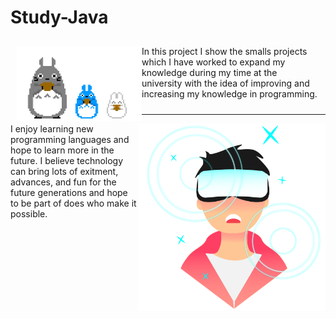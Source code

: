# Study-Java

<div style="padding: 10px">
    <img align="left" width='200' src="totoroGIF.gif">
    In this project I show the smalls projects which I have worked to expand my knowledge during my time at the university with the idea of improving and increasing my knowledge in programming.
</div>

---
<img align="right" width='300' src="Metaverse.png">
I enjoy learning new programming languages and hope to learn more in the future. I believe technology can bring lots of exitment, advances, and fun for the future generations and hope to be part of does who make it possible.
